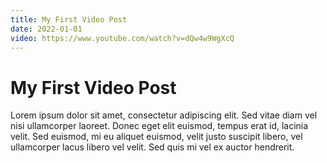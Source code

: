 ```yaml
---
title: My First Video Post
date: 2022-01-01
video: https://www.youtube.com/watch?v=dQw4w9WgXcQ
---
```


# My First Video Post

Lorem ipsum dolor sit amet, consectetur adipiscing elit. Sed vitae diam vel nisi ullamcorper laoreet. Donec eget elit euismod, tempus erat id, lacinia velit. Sed euismod, mi eu aliquet euismod, velit justo suscipit libero, vel ullamcorper lacus libero vel velit. Sed quis mi vel ex auctor hendrerit.